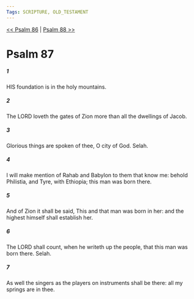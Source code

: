 ```yaml
---
Tags: SCRIPTURE, OLD_TESTAMENT
---
```


[<< Psalm 86](OLD_TESTAMENT/19_Psalms/Psalm_86.md) | [Psalm 88 >>](OLD_TESTAMENT/19_Psalms/Psalm_88.md)

# Psalm 87

##### 1

HIS foundation is in the holy mountains.

##### 2

The LORD loveth the gates of Zion more than all the dwellings of Jacob.

##### 3

Glorious things are spoken of thee, O city of God. Selah.

##### 4

I will make mention of Rahab and Babylon to them that know me: behold Philistia, and Tyre, with Ethiopia; this man was born there.

##### 5

And of Zion it shall be said, This and that man was born in her: and the highest himself shall establish her.

##### 6

The LORD shall count, when he writeth up the people, that this man was born there. Selah.

##### 7

As well the singers as the players on instruments shall be there: all my springs are in thee.

